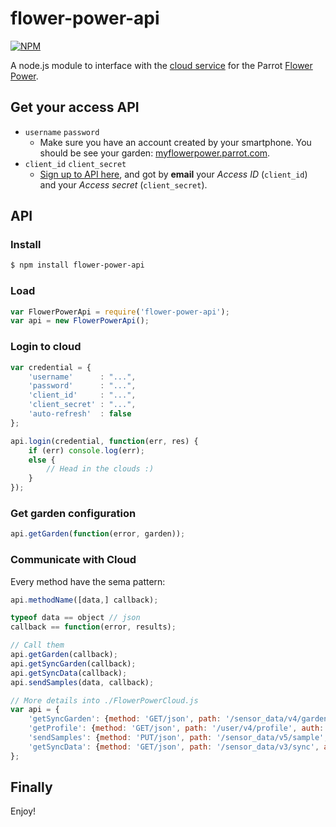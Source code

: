 # flower-power-api

[![NPM](https://nodei.co/npm/flower-power-api.png)](https://nodei.co/npm/flower-power-api/)

A node.js module to interface with the [cloud service](https://github.com/parrot-flower-power/parrot-flower-power-api-example)
for the Parrot [Flower Power](http://www.parrot.com/flowerpower/).


## Get your access API
* `username` `password`
	* Make sure you have an account created by your smartphone. You should be see your garden: [myflowerpower.parrot.com](https://myflowerpower.parrot.com).
* `client_id` `client_secret`
	* [Sign up to API here](https://apiflowerpower.parrot.com/api_access/signup), and got by **email** your *Access ID* (`client_id`) and your *Access secret* (`client_secret`).

## API

### Install
```bash
$ npm install flower-power-api
```

### Load
```js
var FlowerPowerApi = require('flower-power-api');
var api = new FlowerPowerApi();
```

### Login to cloud
```js
var credential = {
	'username'		: "...",
	'password'		: "...",
	'client_id'		: "...",
	'client_secret'	: "...",
	'auto-refresh'	: false
};

api.login(credential, function(err, res) {
	if (err) console.log(err);
	else {
		// Head in the clouds :)
	}
});
```

### Get garden configuration
```js
api.getGarden(function(error, garden));
```

### Communicate with Cloud
Every method have the sema pattern:
```js
api.methodName([data,] callback);

typeof data == object // json
callback == function(error, results);

// Call them
api.getGarden(callback);
api.getSyncGarden(callback);
api.getSyncData(callback);
api.sendSamples(data, callback);

// More details into ./FlowerPowerCloud.js
var api = {
	'getSyncGarden': {method: 'GET/json', path: '/sensor_data/v4/garden_locations_status', auth: true},
	'getProfile': {method: 'GET/json', path: '/user/v4/profile', auth: true},
	'sendSamples': {method: 'PUT/json', path: '/sensor_data/v5/sample', auth: true},
	'getSyncData': {method: 'GET/json', path: '/sensor_data/v3/sync', auth: true}
};
```

## Finally
Enjoy!
